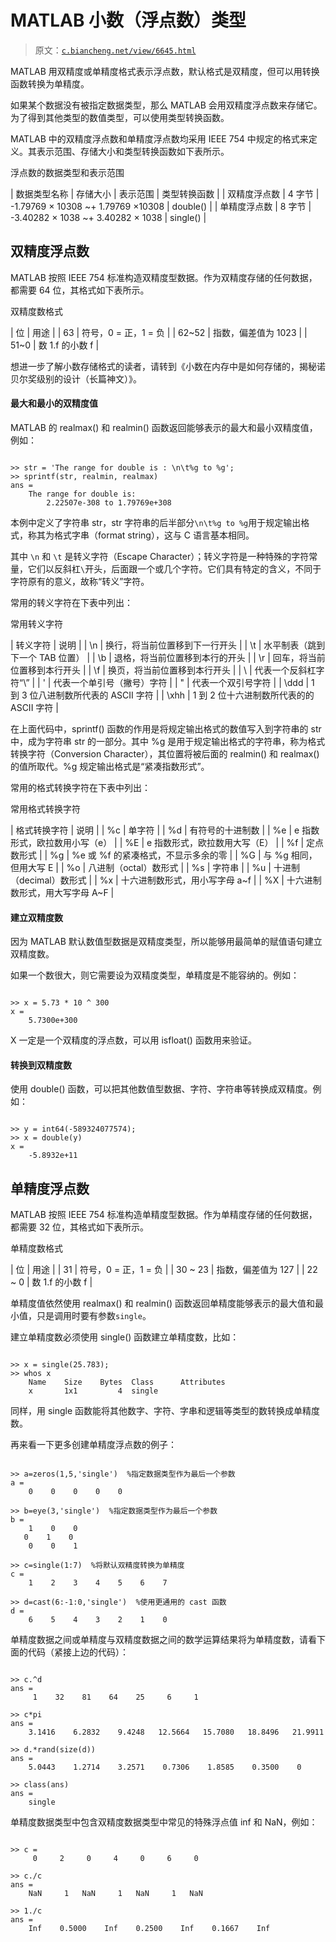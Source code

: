 # MATLAB 小数（浮点数）类型

> 原文：[`c.biancheng.net/view/6645.html`](http://c.biancheng.net/view/6645.html)

MATLAB 用双精度或单精度格式表示浮点数，默认格式是双精度，但可以用转换函数转换为单精度。

如果某个数据没有被指定数据类型，那么 MATLAB 会用双精度浮点数来存储它。为了得到其他类型的数值类型，可以使用类型转换函数。

MATLAB 中的双精度浮点数和单精度浮点数均采用 IEEE 754 中规定的格式来定义。其表示范围、存储大小和类型转换函数如下表所示。

浮点数的数据类型和表示范围

| 数据类型名称 | 存储大小 | 表示范围 | 类型转换函数 |
| 双精度浮点数 | 4 字节 | -1.79769 × 10308 ~+ 1.79769 ×10308 | double() |
| 单精度浮点数 | 8 字节 | -3.40282 × 1038 ~+ 3.40282 × 1038 | single() |

## 双精度浮点数

MATLAB 按照 IEEE 754 标准构造双精度型数据。作为双精度存储的任何数据，都需要 64 位，其格式如下表所示。

双精度数格式

| 位 | 用途 |
| 63 | 符号，0 = 正，1 = 负 |
| 62~52 | 指数，偏差值为 1023 |
| 51~0 | 数 1.f 的小数 f |

想进一步了解小数存储格式的读者，请转到《小数在内存中是如何存储的，揭秘诺贝尔奖级别的设计（长篇神文）》。

#### 最大和最小的双精度值

MATLAB 的 realmax() 和 realmin() 函数返回能够表示的最大和最小双精度值，例如：

```

>> str = 'The range for double is : \n\t%g to %g';
>> sprintf(str, realmin, realmax)
ans = 
    The range for double is:
        2.22507e-308 to 1.79769e+308
```

本例中定义了字符串 str，str 字符串的后半部分`\n\t%g to %g`用于规定输出格式，称其为格式字串（format string），这与 C 语言基本相同。

其中 `\n` 和 `\t` 是转义字符（Escape Character）；转义字符是一种特殊的字符常量，它们以反斜杠`\`开头，后面跟一个或几个字符。它们具有特定的含义，不同于字符原有的意义，故称“转义”字符。

常用的转义字符在下表中列出：

常用转义字符

| 转义字符 | 说明 |
| \n | 换行，将当前位置移到下一行开头 |
| \t | 水平制表（跳到下一个 TAB 位置） |
| \b | 退格，将当前位置移到本行的开头 |
| \r | 回车，将当前位置移到本行开头 |
| \f | 换页，将当前位置移到本行开头 |
| \\ | 代表一个反斜杠字符“\” |
| \' | 代表一个单引号（撇号）字符 |
| \" | 代表一个双引号字符 |
| \ddd | 1 到 3 位八进制数所代表的 ASCII 字符 |
| \xhh | 1 到 2 位十六进制数所代表的的 ASCII 字符 |

在上面代码中，sprintf() 函数的作用是将规定输出格式的数值写入到字符串的 str 中，成为字符串 str 的一部分。其中 %g 是用于规定输出格式的字符串，称为格式转换字符（Conversion Character），其位置将被后面的 realmin() 和 realmax() 的值所取代。%g 规定输出格式是“紧凑指数形式”。

常用的格式转换字符在下表中列出：

常用格式转换字符

| 格式转换字符 | 说明 |
| %c | 单字符 |
| %d | 有符号的十进制数 |
| %e | e 指数形式，欧拉数用小写（e） |
| %E | e 指数形式，欧拉数用大写（E） |
| %f | 定点数形式 |
| %g | %e 或 %f 的紧凑格式，不显示多余的零 |
| %G | 与 %g 相同，但用大写 E |
| %o | 八进制（octal）数形式 |
| %s | 字符串 |
| %u | 十进制（decimal）数形式 |
| %x | 十六进制数形式，用小写字母 a~f |
| %X | 十六进制数形式，用大写字母 A~F |

#### 建立双精度数

因为 MATLAB 默认数值型数据是双精度类型，所以能够用最简单的赋值语句建立双精度数。

如果一个数很大，则它需要设为双精度类型，单精度是不能容纳的。例如：

```

>> x = 5.73 * 10 ^ 300
x = 
    5.7300e+300
```

X 一定是一个双精度的浮点数，可以用 isfloat() 函数用来验证。

#### 转换到双精度数

使用 double() 函数，可以把其他数值型数据、字符、字符串等转换成双精度。例如：

```

>> y = int64(-589324077574);
>> x = double(y)
x = 
    -5.8932e+11
```

## 单精度浮点数

MATLAB 按照 IEEE 754 标准构造单精度型数据。作为单精度存储的任何数据，都需要 32 位，其格式如下表所示。

单精度数格式

| 位 | 用途 |
| 31 | 符号，0 = 正，1 = 负 |
| 30 ~ 23 | 指数，偏差值为 127 |
| 22 ~ 0 | 数 1.f 的小数 f |

单精度值依然使用 realmax() 和 realmin() 函数返回单精度能够表示的最大值和最小值，只是调用时要有参数`single`。

建立单精度数必须使用 single() 函数建立单精度数，比如：

```

>> x = single(25.783);
>> whos x
    Name    Size    Bytes  Class      Attributes
    x       1x1         4  single
```

同样，用 single 函数能将其他数字、字符、字串和逻辑等类型的数转换成单精度数。

再来看一下更多创建单精度浮点数的例子：

```

>> a=zeros(1,5,'single')  %指定数据类型作为最后一个参数
a =
    0    0    0    0    0

>> b=eye(3,'single')  %指定数据类型作为最后一个参数
b =
    1    0    0
   0    1    0
    0    0    1

>> c=single(1:7)  %将默认双精度转换为单精度
c =
    1    2    3    4    5    6    7

>> d=cast(6:-1:0,'single')  %使用更通用的 cast 函数
d =
    6    5    4    3    2    1    0
```

单精度数据之间或单精度与双精度数据之间的数学运算结果将为单精度数，请看下面的代码（紧接上边的代码）：

```

>> c.^d
ans =
     1    32    81    64    25     6     1

>> c*pi
ans =
    3.1416    6.2832    9.4248   12.5664   15.7080   18.8496   21.9911

>> d.*rand(size(d))
ans =
    5.0443    1.2714    3.2571    0.7306    1.8585    0.3500    0

>> class(ans)
ans =
    single
```

单精度数据类型中包含双精度数据类型中常见的特殊浮点值 inf 和 NaN，例如：

```

>> c =
     0     2     0     4     0     6     0

>> c./c
ans =
    NaN     1   NaN     1   NaN     1   NaN

>> 1./c
ans =
    Inf    0.5000    Inf    0.2500    Inf    0.1667    Inf
```